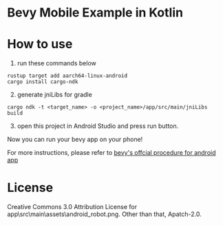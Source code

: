 # Bevy Mobile Example in Kotlin

# How to use

1. run these commands below
```
rustup target add aarch64-linux-android
cargo install cargo-ndk
```

2. generate jniLibs for gradle
```
cargo ndk -t <target_name> -o <project_name>/app/src/main/jniLibs build
```

3. open this project in Android Studio and press run button.

Now you can run your bevy app on your phone!

For more instructions, please refer to [bevy's offcial procedure for android app](https://github.com/bevyengine/bevy/blob/latest/examples/README.md#setup)

# License
Creative Commons 3.0 Attribution License for app\src\main\assets\android_robot.png.
Other than that, Apatch-2.0.
